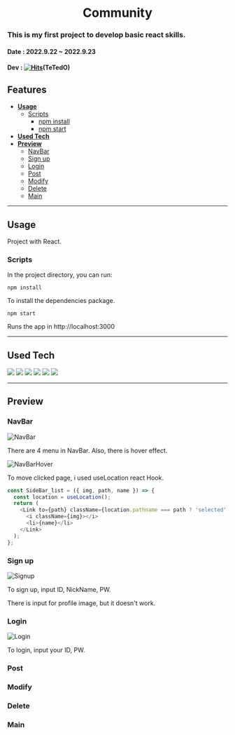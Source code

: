 # <div align="center">**Community**</div>

### This is my first project to develop basic react skills.

#### **Date** : 2022.9.22 ~ 2022.9.23

#### **Dev** : [![Hits](https://hits.seeyoufarm.com/api/count/incr/badge.svg?url=https%3A%2F%2Fgithub.com%2FTeTedo&count_bg=%230D00FF&title_bg=%23000000&icon=darkreader.svg&icon_color=%23FF0000&title=hits&edge_flat=false)](https://github.com/TeTedo)(TeTedO)

## Features

- [**Usage**](#Usage)
  - [Scripts](#Scripts)
    - [npm install](#npm-install)
    - [npm start](#npm-start)
- [**Used Tech**](#Used-Tech)
- [**Preview**](#Preview)
  - [NavBar](#NavBar)
  - [Sign up](#Sign-up)
  - [Login](#Login)
  - [Post](#Post)
  - [Modify](#Modify)
  - [Delete](#Delete)
  - [Main](#Main)

---

## Usage

Project with React.

### Scripts

In the project directory, you can run:

`npm install`

To install the dependencies package.

`npm start`

Runs the app in http://localhost:3000

---

## Used Tech

<img src="https://img.shields.io/badge/html5-E34F26?style=for-the-badge&logo=html5&logoColor=white"> 
  <img src="https://img.shields.io/badge/css-1572B6?style=for-the-badge&logo=css3&logoColor=white"> 
<img src="https://img.shields.io/badge/javascript-F7DF1E?style=for-the-badge&logo=javascript&logoColor=black">
<img src="https://img.shields.io/badge/font awesome-528DD7?style=for-the-badge&logo=fontawesome&logoColor=black">
<img src="https://img.shields.io/badge/react-61DAFB?style=for-the-badge&logo=react&logoColor=black">
<img src="https://img.shields.io/badge/react router-CA4245?style=for-the-badge&logo=reactrouter&logoColor=black">

---

## Preview

### **NavBar**

![NavBar](https://user-images.githubusercontent.com/107897812/193993760-8c0c21b4-e529-4fd3-b69b-975e7901e0d9.png)

There are 4 menu in NavBar. Also, there is hover effect.

![NavBarHover](https://user-images.githubusercontent.com/107897812/193994370-53ec0231-f944-4e0b-976c-37e4e803aa0e.png)

To move clicked page, i used useLocation react Hook.

```Javascript
const SideBar_list = ({ img, path, name }) => {
  const location = useLocation();
  return (
    <Link to={path} className={location.pathname === path ? 'selected' : 'not'}>
      <i className={img}></i>
      <li>{name}</li>
    </Link>
  );
};
```

### **Sign up**

![Signup](https://user-images.githubusercontent.com/107897812/193994683-3639b0cd-5d7e-412c-b4ea-fd80dc2e343c.png)

To sign up, input ID, NickName, PW.

There is input for profile image, but it doesn't work.

### **Login**

![Login](https://user-images.githubusercontent.com/107897812/193996495-fb3c1a96-8006-4edb-9d18-57ec8e409631.png)

To login, input your ID, PW.

### **Post**

### **Modify**

### **Delete**

### **Main**
